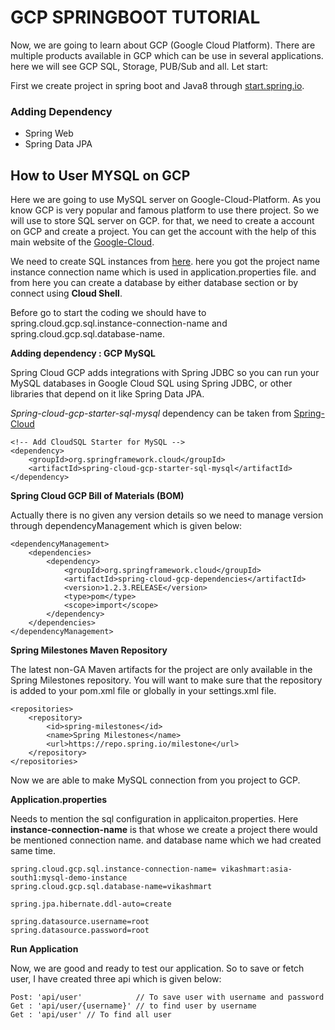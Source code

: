 # GCP SPRINGBOOT TUTORIAL

Now, we are going to learn about GCP (Google Cloud Platform). There are multiple products available in GCP which can be use in several
applications. here we will see GCP SQL, Storage, PUB/Sub and all. Let start:

First we create project in spring boot and Java8 through [start.spring.io](start.spring.io).

### Adding Dependency

* Spring Web
* Spring Data JPA

## How to User MYSQL on GCP

Here we are going to use MySQL server on Google-Cloud-Platform. As you know GCP is very popular and famous platform to use there project.
So we will use to store SQL server on GCP. for that, we need to create a account on GCP and create a project. You can get the account with
the help of this main website of the [Google-Cloud](https://console.cloud.google.com/).

We need to create SQL instances from [here](https://console.cloud.google.com/sql/instances). here you got the project name instance connection 
name which is used in application.properties file. and from here you can create a database by either database section or by connect using **Cloud Shell**.

Before go to start the coding we should have to spring.cloud.gcp.sql.instance-connection-name and spring.cloud.gcp.sql.database-name. 

**Adding dependency : GCP MySQL**

Spring Cloud GCP adds integrations with Spring JDBC so you can run your MySQL databases in Google Cloud SQL using Spring JDBC, or other libraries 
that depend on it like Spring Data JPA.

*Spring-cloud-gcp-starter-sql-mysql* dependency can be taken from [Spring-Cloud](https://cloud.spring.io/spring-cloud-gcp/multi/multi__spring_jdbc.html)

	<!-- Add CloudSQL Starter for MySQL -->
	<dependency>
		<groupId>org.springframework.cloud</groupId>
		<artifactId>spring-cloud-gcp-starter-sql-mysql</artifactId>
	</dependency>   
	
**Spring Cloud GCP Bill of Materials (BOM)**

Actually there is no given any version details so we need to manage version through dependencyManagement which is given below:

	<dependencyManagement>
	    <dependencies>
	        <dependency>
	            <groupId>org.springframework.cloud</groupId>
	            <artifactId>spring-cloud-gcp-dependencies</artifactId>
	            <version>1.2.3.RELEASE</version>
	            <type>pom</type>
	            <scope>import</scope>
	        </dependency>
	    </dependencies>
	</dependencyManagement>
	
**Spring Milestones Maven Repository**

The latest non-GA Maven artifacts for the project are only available in the Spring Milestones repository. You will want to make sure that the repository is added to your pom.xml file or globally in your settings.xml file.

	<repositories>
	    <repository>
	        <id>spring-milestones</id>
	        <name>Spring Milestones</name>
	        <url>https://repo.spring.io/milestone</url>
	    </repository>
	</repositories> 

Now we are able to make MySQL connection from you project to GCP. 

**Application.properties**

Needs to mention the sql configuration in applicaiton.properties. Here **instance-connection-name** is that whose we create a project there would be mentioned connection name.
and database name which we had created same time. 

	spring.cloud.gcp.sql.instance-connection-name= vikashmart:asia-south1:mysql-demo-instance
	spring.cloud.gcp.sql.database-name=vikashmart
	
	spring.jpa.hibernate.ddl-auto=create
	
	spring.datasource.username=root
	spring.datasource.password=root

**Run Application**

Now, we are good and ready to test our application. So to save or fetch user, I have created three api which is given below:
	
	Post: 'api/user'			// To save user with username and password 
	Get : 'api/user/{username}'	// to find user by username
	Get : 'api/user' // To find all user